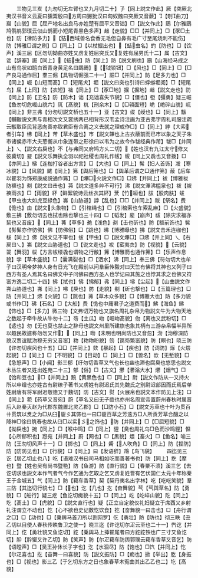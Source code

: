 <!-- { "loadSidebar": true } -->
　　三物见三亥【九勿切无左臂也又九月切二十】孒【同上説文作此】厥【突厥北夷汉书音义云夏曰獯鬻殷曰方周曰玁狁汉曰匈奴魏曰突厥又音蕨】【剞曲刀】崫【山貌】屈【屈产地名出良马亦姓楚有屈平又音诎】□【説文作此】鶌【尔雅鶌鸠鹘鸼郭璞云似山鹊而小短尾青黒色多声】趉【走貌】□□【并同上】□【豕□土也】防【律防多力】【狤西域兽名食香无毛但自鼻有毛广寸至尾烧刺不能伤】防【博雅□谓之刷】□【同上】□【以杖掘出也】【蛣虫名】虳【防也】□【饮声】溪三屈【区勿切拗曲亦姓又虏复姓屈突氏又复姓有屈男氏十二】属【古文】诎【辞塞】誳【同上】【蛣虫】防【同上】防【説文刷也】鶌【山海经马成之山有鸟状如鹊白首青身黄足名曰鶌鶋】【钺锁钮】□【风也】□【同上】□【□产良马通作屈】羣三倔【具物切倔强二十一】誳□【并同上】防【足多力也】□【同上】崛【山短而髙】□【短尾犬】堀【説文曰突也引诗曰蜉蝣堀阅】□【短尾鸟】屈【上同】防【衣短】袦【同上】□【豕□地】掘【掘地】趉【説文走也】防【同上】防【玊名】防【防木】诎【充诎喜失节貌】□【僵也】弡【彊勇】疑三崛【鱼勿切危崛山貌六】阢【髙貌】杌【刑余木】□【□顇面短】峗【峗碎山貌】屼【同上】非三弗【分勿切説文桥也五十一】亚【古文】绂【绶也】□【同上】黻【黼黻説文黒与青相次文又裳绣两已相背形汉韦孟诗注画为亚古弗字周礼司服注疏云黻取臣民背恶向善亦取君臣有合离之义去就之理或作□】□【同上】綍【大索者引车】绋【同上】芾【草木盛也】市【説文韠也上古衣蔽前而已市以象之天子朱市诸侯赤市大夫葱衡从巾象连带之形徐曰以韦为之故今作韨经典作芾】韨□【并同上】乀【説文右戾也】不【与弗同又府鸠方乆二切】【姓也汉有九江太守修又彼冀切】翇【説文乐舞执全羽以祀社稷也周礼作帗】帗【同上又毳也又音拨】□【亦同上】柫【连枷打谷者出方言】□【大也】□【同上】髴【妇人首饰】冹【寒冰貌】□【风貌】颰【同上】笰【舆后笰也】□【舆革后谓之□通作笰】蔽【后车以翟羽为饰郑康成説通作笰】□【熚□火説文作□】□炥【并同上】袚【博雅袚防褯也】刜【説文曰击也】茀【説文道多艸不可行】沸【説文滭沸槛泉也】袯【袯襫雨衣】□【雨貌】紑【鲜絜貌诗云丝衣其紑】茇【竹絙也】胈【股肉肤】蛂【甲虫也大如虎豆緑色】岪【山胁道】誖【乱也】□□【并同上】祓【祭名】费【佹也】甶【説文头象物】□【引棺绳也】□【引棺索也车索乱麻】□【火盛貌】敷三拂【敷勿切去也拭也除也撃也三十四】□【韬发】嶏【崩声】祓【除灾求福亦絜也又音废】【同上】茀【草多】艴【浅色】刜【击也斫也】防【额前饰也】髴【髣髴亦作彷佛】佛【彷佛俗】□【跳也】昲【博雅曝也】拂【説文击禾连枷也】柭【同上】佛【説文见不审也】蛂【甲虫】□【説文熚□】□炥【并上同】乀【右戻曰乀】岪【説文山胁道也】□【说文走也】袚【蛮夷衣】防【视貌】【云貌】翇【舞羽】帗【方言帗缕毳也谓物之行敝】笰【博雅箭也通作笰】□【乐声作息貌】孛【草木盛貌】□【囊满裂也】□【洒水】沸【同上】奉三佛【符勿切大也牟子曰汉明帝梦神人身有日光飞在殿前以问羣臣传毅对曰天竺有佛将其神也又列子曰西方有圣人焉其名曰佛文中子问佛曰西方圣人也学记曰其施之也悖其求之也佛又符宻方逸二切二十四】拂【拭也】怫【怫郁】弗【同上】坲【尘起】【山曲説文作岪山胁道也】岪【同上】咈【戾也】防【走貌】刜【斫也撃也】□【玉篇理也】□防【并同上】炥【火貌】□【跳也】茀【草木众多貌】□【博雅大也】防【多力貌或书作□】砩【石名】□【大船】费【恑也中庸君子之道费而】鮄【海鱼】鉘【饰也】□【多力】微三物【文弗切万物也又旗名周礼杂帛为物説文牛为大物天地之数起于牵牛故从牛勿十二】芴【土瓜】岉【崛岉髙貌】伆【离也又武粉切】□【逺也】勿【无也莫也禁止之辞母也説文州里所建旗也象其柄有三游杂帛幅半异所以趣民故遽称勿勿又作】【同上】昒【未明也明尚防也又音忽】沕【沕穆深防貌汉贾谊赋沕穆无穷又音宻】粅【粅粅粉貌】笏【笢笏繁宻貌】防【瞑也】晓三防【许勿切疾风也十五】□□【并同上】欻【暴起】□【疾也】防【词防】烼【火煨起貌】□【同上】□【不明貌】□【目动】□【同上】□【兽名】欪【无慙貌】□【急怒声】□【小闻】影三郁【纡勿切香草又气也长也幽也滞也腐臭也悠思也説文木丛生者又姓出姓苑二十三】郁【俗】□【古文】灪【灪滃大水】爩【烟气】□【饴和豆也】□【并同上】黦【黄黒色也】□【同上】尉【説文作防从又持火所以申缯也亦姓古有尉缭子著书又虏姓有尉迟氏其先魏氏之别尉迟部因而氏焉后单姓尉唐有将军尉迟敬徳又于魏切】防【古文】熨【火展帛也説文本作防见上注】□【同上】菀【药草又音宛】蔚【草名又曰无子菣也亦州名周宣帝置蔚州春秋时属晋后入赵秦灭赵为代郡东魏置北灵乙郡】□【□防小石】□【説文芳草也十叶为贯百卄贯筑以煑之为□从臼鬯彡其饰也一曰□鬯百草之芳逺方□人所贡芳草合醸之以降神□徐曰筑舂也故从臼□以实彡之饰也】防【并同上】□【□屈短貌】□【拗戾也】捥【同上】□【喉中鸣】□【同上】貍【臭也周礼鸟□色而沙鸣貍】愠【心所郁积也】惌宛【并同上】罻【网也】□【黒貌】煨【畜火】□【鱼名】喻三防【王勿切风声十一】□【掷也】□【同上】觱【人吹角】□【同上】防【捏防】防【防防见也】□【行貌】□【同上】曰【发语辞】鴪【鸟飞貌】
　　四迄见三讫【居乙切止也八】吃【语难汉书曰司马相如吃而善著书也】防【同上】扢【摩也】暨【姓也吴有尚书暨艳】防【鱼游】防【直行貌】□【春粟不溃】溪三乞【去讫切求也説文本作气者气今作乞通为乞取之乞又虏复姓晋有乞伏国仁太元十年称秦王于金城五】气【同上】防【藒车香草】契【契丹夷名出字林】吃【吃吃笑貌】羣三防【其迄切行貌七】□【也】汔【几也】扢【奋舞貌】芞【芞舆草名】防【勇貌】□【船行】疑三疙【鱼讫切痴貌十五】□【同上】屹【屹崪山貌】阣【同上】圪【髙土】□【虎貌】□【説文直行也】疑【正立自定貌仪礼妇疑立于席西又乡射礼注谓立不动也】忔【心不欲也史记数忔饮食】扢【奋舞貌一曰击也】□【舟行谓之□】□【动也】□【乗舆马首刀所以割网罗】仡【勇壮】防【防也】彻三眣【丑乙切以目使人春秋传眣鲁卫之使一】晓三迄【许讫切尔疋云至也二十一】忾讫【并同上】仡【勇壮貌又鱼讫切】釳【乗舆马上揷翟尾者曰方釳釳铁也广三寸又鱼讫切】肸【肸蠁又许乙切】防【笑声】防【尔疋藒车防舆郭璞云藒车香草又音乞】防【语瞠声】□【吴王孙休长子字也】汔【水涸尽】防【饱也】□饩【并同上】忔【尔疋喜也】扢【奋舞一曰喜貌】防【説文振防】□【痴也】掀【举出】肐【身振也】□【视也】影三乙【于乞切东方之日也象春草木寃曲其出乙乙也二】圪【髙貌】

